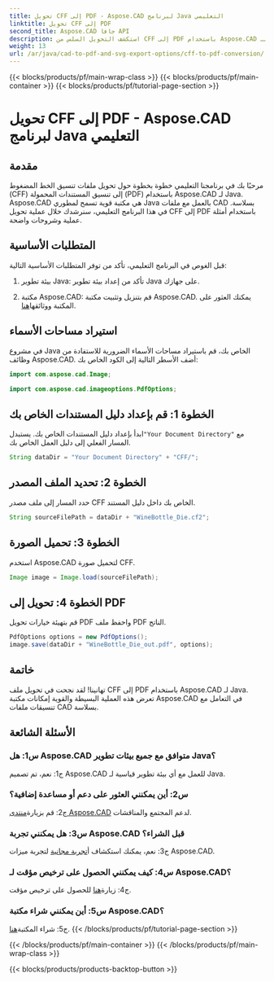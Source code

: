```yaml
---
title: تحويل CFF إلى PDF - Aspose.CAD لبرنامج Java التعليمي
linktitle: تحويل CFF إلى PDF
second_title: Aspose.CAD جافا API
description: استكشف التحويل السلس من CFF إلى PDF باستخدام Aspose.CAD لـ Java. خطوات سهلة ونتائج موثوقة.
weight: 13
url: /ar/java/cad-to-pdf-and-svg-export-options/cff-to-pdf-conversion/
---
```


{{< blocks/products/pf/main-wrap-class >}}
{{< blocks/products/pf/main-container >}}
{{< blocks/products/pf/tutorial-page-section >}}

# تحويل CFF إلى PDF - Aspose.CAD لبرنامج Java التعليمي

## مقدمة

مرحبًا بك في برنامجنا التعليمي خطوة بخطوة حول تحويل ملفات تنسيق الخط المضغوط (CFF) إلى تنسيق المستندات المحمولة (PDF) باستخدام Aspose.CAD لـ Java. Aspose.CAD هي مكتبة قوية تسمح لمطوري Java بالعمل مع ملفات CAD بسلاسة. في هذا البرنامج التعليمي، سنرشدك خلال عملية تحويل CFF إلى PDF باستخدام أمثلة عملية وشروحات واضحة.

## المتطلبات الأساسية

قبل الغوص في البرنامج التعليمي، تأكد من توفر المتطلبات الأساسية التالية:

1. بيئة تطوير Java: تأكد من إعداد بيئة تطوير Java على جهازك.

2.  مكتبة Aspose.CAD: قم بتنزيل وتثبيت مكتبة Aspose.CAD. يمكنك العثور على المكتبة ووثائقها[هنا](https://releases.aspose.com/cad/java/).

## استيراد مساحات الأسماء

في مشروع Java الخاص بك، قم باستيراد مساحات الأسماء الضرورية للاستفادة من وظائف Aspose.CAD. أضف الأسطر التالية إلى الكود الخاص بك:

```java
import com.aspose.cad.Image;

import com.aspose.cad.imageoptions.PdfOptions;
```

## الخطوة 1: قم بإعداد دليل المستندات الخاص بك

 ابدأ بإعداد دليل المستندات الخاص بك. يستبدل`"Your Document Directory"` مع المسار الفعلي إلى دليل العمل الخاص بك.

```java
String dataDir = "Your Document Directory" + "CFF/";
```

## الخطوة 2: تحديد الملف المصدر

حدد المسار إلى ملف مصدر CFF الخاص بك داخل دليل المستند.

```java
String sourceFilePath = dataDir + "WineBottle_Die.cf2";
```

## الخطوة 3: تحميل الصورة

استخدم Aspose.CAD لتحميل صورة CFF.

```java
Image image = Image.load(sourceFilePath);
```

## الخطوة 4: تحويل إلى PDF

قم بتهيئة خيارات تحويل PDF واحفظ ملف PDF الناتج.

```java
PdfOptions options = new PdfOptions();
image.save(dataDir + "WineBottle_Die_out.pdf", options);
```

## خاتمة

تهانينا! لقد نجحت في تحويل ملف CFF إلى PDF باستخدام Aspose.CAD لـ Java. تعرض هذه العملية البسيطة والقوية إمكانات مكتبة Aspose.CAD في التعامل مع تنسيقات ملفات CAD بسلاسة.

## الأسئلة الشائعة

### س1: هل Aspose.CAD متوافق مع جميع بيئات تطوير Java؟

ج1: نعم، تم تصميم Aspose.CAD للعمل مع أي بيئة تطوير قياسية لـ Java.

### س2: أين يمكنني العثور على دعم أو مساعدة إضافية؟

 ج2: قم بزيارة[منتدى Aspose.CAD](https://forum.aspose.com/c/cad/19) لدعم المجتمع والمناقشات.

### س3: هل يمكنني تجربة Aspose.CAD قبل الشراء؟

 ج3: نعم، يمكنك استكشاف أ[تجربة مجانية](https://releases.aspose.com/) لتجربة ميزات Aspose.CAD.

### س4: كيف يمكنني الحصول على ترخيص مؤقت لـ Aspose.CAD؟

 ج4: زيارة[هنا](https://purchase.aspose.com/temporary-license/) للحصول على ترخيص مؤقت.

### س5: أين يمكنني شراء مكتبة Aspose.CAD؟

 ج5: شراء المكتبة[هنا](https://purchase.aspose.com/buy).
{{< /blocks/products/pf/tutorial-page-section >}}

{{< /blocks/products/pf/main-container >}}
{{< /blocks/products/pf/main-wrap-class >}}

{{< blocks/products/products-backtop-button >}}
